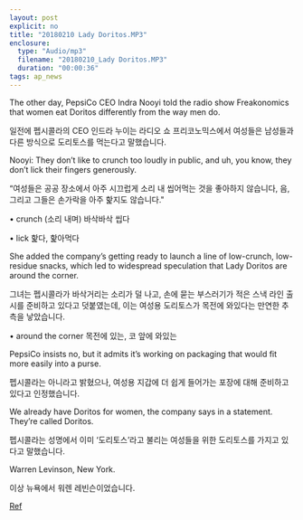 ```yaml
---
layout: post
explicit: no
title: "20180210 Lady Doritos.MP3"
enclosure:
  type: "Audio/mp3"
  filename: "20180210_Lady Doritos.MP3"
  duration: "00:00:36"
tags: ap_news
---
```


The other day, PepsiCo CEO Indra Nooyi told the radio show Freakonomics that women eat Doritos differently from the way men do.

일전에 펩시콜라의 CEO 인드라 누이는 라디오 쇼 프리코노믹스에서 여성들은 남성들과 다른 방식으로 도리토스를 먹는다고 말했습니다.





Nooyi: They don’t like to crunch too loudly in public, and uh, you know, they don’t lick their fingers generously.

“여성들은 공공 장소에서 아주 시끄럽게 소리 내 씹어먹는 것을 좋아하지 않습니다, 음, 그리고 그들은 손가락을 아주 핥지도 않습니다."

• crunch (소리 내며) 바삭바삭 씹다

• lick 핥다, 핥아먹다 





She added the company’s getting ready to launch a line of low-crunch, low-residue snacks, which led to widespread speculation that Lady Doritos are around the corner.

그녀는 펩시콜라가 바삭거리는 소리가 덜 나고, 손에 묻는 부스러기가 적은 스낵 라인 출시를 준비하고 있다고 덧붙였는데, 이는 여성용 도리토스가 목전에 와있다는 만연한 추측을 낳았습니다.

• around the corner 목전에 있는, 코 앞에 와있는







PepsiCo insists no, but it admits it’s working on packaging that would fit more easily into a purse.

펩시콜라는 아니라고 밝혔으나, 여성용 지갑에 더 쉽게 들어가는 포장에 대해 준비하고 있다고 인정했습니다.







We already have Doritos for women, the company says in a statement. They’re called Doritos.

펩시콜라는 성명에서 이미 ‘도리토스’라고 불리는 여성들을 위한 도리토스를 가지고 있다고 말했습니다.





Warren Levinson, New York.

이상 뉴욕에서 워렌 레빈슨이었습니다.





[Ref](http://www.hackers.co.kr/?c=s_eng/eng_contents/I_others_APnews&iframe=&uid=5596)

